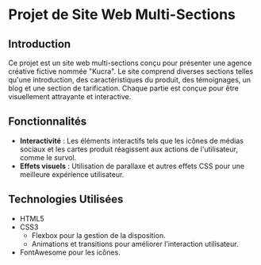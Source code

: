 # Projet de Site Web Multi-Sections

## Introduction
Ce projet est un site web multi-sections conçu pour présenter une agence créative fictive nommée "Kucra". Le site comprend diverses sections telles qu'une introduction, des caractéristiques du produit, des témoignages, un blog et une section de tarification. Chaque partie est conçue pour être visuellement attrayante et interactive.

## Fonctionnalités
- **Interactivité** : Les éléments interactifs tels que les icônes de médias sociaux et les cartes produit réagissent aux actions de l'utilisateur, comme le survol.
- **Effets visuels** : Utilisation de parallaxe et autres effets CSS pour une meilleure expérience utilisateur.

## Technologies Utilisées
- HTML5
- CSS3
  - Flexbox pour la gestion de la disposition.
  - Animations et transitions pour améliorer l'interaction utilisateur.
- FontAwesome pour les icônes.
